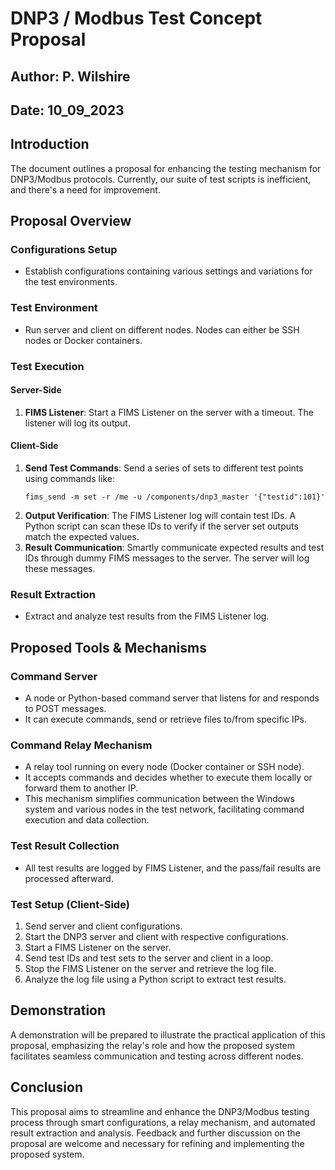 # DNP3 / Modbus Test Concept Proposal

## Author: P. Wilshire
## Date: 10_09_2023

## Introduction
The document outlines a proposal for enhancing the testing mechanism for DNP3/Modbus protocols. Currently, our suite of test scripts is inefficient, and there's a need for improvement. 

## Proposal Overview

### Configurations Setup
- Establish configurations containing various settings and variations for the test environments.
  
### Test Environment
- Run server and client on different nodes. Nodes can either be SSH nodes or Docker containers.
  
### Test Execution

#### Server-Side
1. **FIMS Listener**: Start a FIMS Listener on the server with a timeout. The listener will log its output.
  
#### Client-Side
1. **Send Test Commands**: Send a series of sets to different test points using commands like:
    ```shell
    fims_send -m set -r /me -u /components/dnp3_master '{"testid":101}' 
    ```
2. **Output Verification**: The FIMS Listener log will contain test IDs. A Python script can scan these IDs to verify if the server set outputs match the expected values.
3. **Result Communication**: Smartly communicate expected results and test IDs through dummy FIMS messages to the server. The server will log these messages.

### Result Extraction
- Extract and analyze test results from the FIMS Listener log.

## Proposed Tools & Mechanisms

### Command Server
- A node or Python-based command server that listens for and responds to POST messages.
- It can execute commands, send or retrieve files to/from specific IPs.
  
### Command Relay Mechanism
- A relay tool running on every node (Docker container or SSH node).
- It accepts commands and decides whether to execute them locally or forward them to another IP.
- This mechanism simplifies communication between the Windows system and various nodes in the test network, facilitating command execution and data collection.

### Test Result Collection
- All test results are logged by FIMS Listener, and the pass/fail results are processed afterward.

### Test Setup (Client-Side)
1. Send server and client configurations.
2. Start the DNP3 server and client with respective configurations.
3. Start a FIMS Listener on the server.
4. Send test IDs and test sets to the server and client in a loop.
5. Stop the FIMS Listener on the server and retrieve the log file.
6. Analyze the log file using a Python script to extract test results.

## Demonstration
A demonstration will be prepared to illustrate the practical application of this proposal, emphasizing the relay's role and how the proposed system facilitates seamless communication and testing across different nodes.

## Conclusion
This proposal aims to streamline and enhance the DNP3/Modbus testing process through smart configurations, a relay mechanism, and automated result extraction and analysis. Feedback and further discussion on the proposal are welcome and necessary for refining and implementing the proposed system.